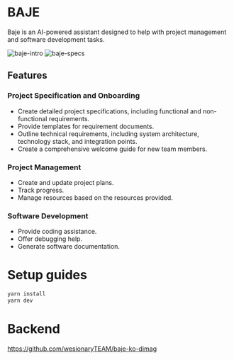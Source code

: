 # BAJE

Baje is an AI-powered assistant designed to help with project management and software development tasks.

![baje-intro](https://github.com/wesionaryTEAM/Baje/assets/79510196/f206b5dd-3e0a-47e8-8e65-88355daa442b)
![baje-specs](https://github.com/wesionaryTEAM/Baje/assets/79510196/7e91a943-4898-4157-b843-50edc7ff9178)



## Features

### Project Specification and Onboarding
- Create detailed project specifications, including functional and non-functional requirements.
- Provide templates for requirement documents.
- Outline technical requirements, including system architecture, technology stack, and integration points.
- Create a comprehensive welcome guide for new team members.

### Project Management
- Create and update project plans.
- Track progress.
- Manage resources based on the resources provided.

### Software Development
- Provide coding assistance.
- Offer debugging help.
- Generate software documentation.


# Setup guides
```zsh
yarn install
yarn dev
```

# Backend
https://github.com/wesionaryTEAM/baje-ko-dimag
